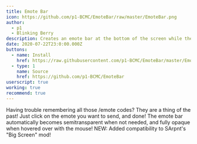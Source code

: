```yaml
---
title: Emote Bar
icon: https://github.com/p1-BCMC/EmoteBar/raw/master/EmoteBar.png
author:
  - p1
  - Blinking Berry
description: Creates an emote bar at the bottom of the screen while there isn't one implemented in the game yet!
date: 2020-07-22T23:0:00.000Z
buttons:
  - name: Install
    href: https://raw.githubusercontent.com/p1-BCMC/EmoteBar/master/EmoteBar.user.js
  - type: 1
    name: Source
    href: https://github.com/p1-BCMC/EmoteBar
userscript: true
working: true
recommend: true
---
```

Having trouble remembering all those /emote codes? They are a thing of the past! Just click on the emote you want to send, and done!
The emote bar automatically becomes semitransparent when not needed, and fully opaque when hovered over with the mouse!
NEW: Added compatibility to SArpnt's "Big Screen" mod!